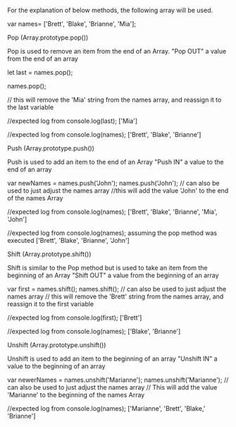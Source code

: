 For the explanation of below methods, the following array will be used.

var names= ['Brett', 'Blake', 'Brianne', 'Mia'];


Pop (Array.prototype.pop())

  Pop is used to remove an item from the end of an Array.
  "Pop OUT" a value from the end of an array

  let last = names.pop(); 
  
  names.pop();   
  
  // this will remove the 'Mia' string from the names array, and reassign it to  the last variable

  //expected log from console.log(last);
  ['Mia']

  //expected log from console.log(names);
  ['Brett', 'Blake', 'Brianne']

Push (Array.prototype.push())

  Push is used to add an item to the end of an Array
  "Push IN" a value to the end of an array

  var newNames = names.push('John');
  names.push('John');   // can also be used to just adjust the names array
  //this will add the value 'John' to the end of the names Array

  //expected log from console.log(names);
  ['Brett', 'Blake', 'Brianne', 'Mia', 'John']

  //expected log from console.log(names); assuming the pop method was executed
  ['Brett', 'Blake', 'Brianne', 'John']

Shift (Array.prototype.shift())

  Shift is similar to the Pop method but is used to take an item from the beginning of an Array
  "Shift OUT" a value from the beginning of an array

  var first = names.shift();
  names.shift();   // can also be used to just adjust the names array
  // this will remove the 'Brett' string from the names array, and reassign it to  the first variable

  //expected log from console.log(first);
  ['Brett']

  //expected log from console.log(names);
  ['Blake', 'Brianne']

Unshift (Array.prototype.unshift())

  Unshift is used to add an item to the beginning of an array
  "Unshift IN" a value to the beginning of an array

  var newerNames = names.unshift('Marianne');
  names.unshift('Marianne');   // can also be used to just adjust the names array
  // This will add the value 'Marianne' to the beginning of the names Array

  //expected log from console.log(names);
  ['Marianne', 'Brett', 'Blake,' 'Brianne']
